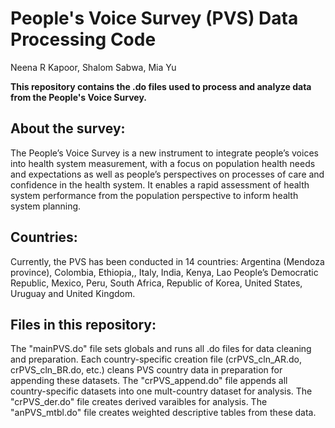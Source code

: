 # People's Voice Survey (PVS) Data Processing Code
Neena R Kapoor, Shalom Sabwa, Mia Yu

**This repository contains the .do files used to process and analyze data from the People's Voice Survey.** 

## About the survey: 
The People’s Voice Survey is a new instrument to integrate people’s voices into health system measurement, with a focus on population health needs and expectations as well as people’s perspectives on processes of care and confidence in the health system. It enables a rapid assessment of health system performance from the population perspective to inform health system planning.

## Countries: 
Currently, the PVS has been conducted in 14 countries: Argentina (Mendoza province), Colombia, Ethiopia,, Italy, India, Kenya, Lao People’s Democratic Republic, Mexico, Peru, South Africa, Republic of Korea, United States, Uruguay and United Kingdom. 

## Files in this repository: 
The "mainPVS.do" file sets globals and runs all .do files for data cleaning and preparation. Each country-specific creation file (crPVS_cln_AR.do, crPVS_cln_BR.do, etc.) cleans PVS country data in preparation for appending these datasets. The "crPVS_append.do" file appends all country-specific datasets into one mult-country dataset for analysis. The "crPVS_der.do" file creates derived varaibles for analysis. The "anPVS_mtbl.do" file creates weighted descriptive tables from these data. 
